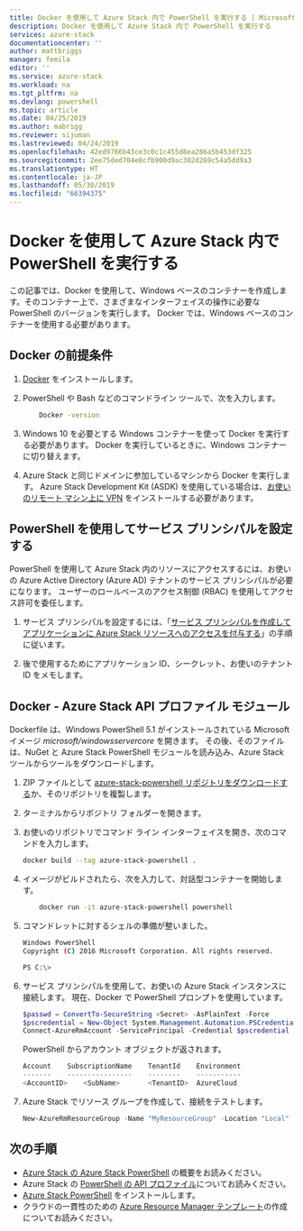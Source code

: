 ```yaml
---
title: Docker を使用して Azure Stack 内で PowerShell を実行する | Microsoft Docs
description: Docker を使用して Azure Stack 内で PowerShell を実行する
services: azure-stack
documentationcenter: ''
author: mattbriggs
manager: femila
editor: ''
ms.service: azure-stack
ms.workload: na
ms.tgt_pltfrm: na
ms.devlang: powershell
ms.topic: article
ms.date: 04/25/2019
ms.author: mabrigg
ms.reviewer: sijuman
ms.lastreviewed: 04/24/2019
ms.openlocfilehash: 42ed9766b43ce3c0c1c455d8ea286a5b453df325
ms.sourcegitcommit: 2ee75ded704e8cfb900d9ac302d269c54a5dd9a3
ms.translationtype: HT
ms.contentlocale: ja-JP
ms.lasthandoff: 05/30/2019
ms.locfileid: "66394375"
---
```

# <a name="use-docker-to-run-powershell-in-azure-stack"></a>Docker を使用して Azure Stack 内で PowerShell を実行する

この記事では、Docker を使用して、Windows ベースのコンテナーを作成します。そのコンテナー上で、さまざまなインターフェイスの操作に必要な PowerShell のバージョンを実行します。 Docker では、Windows ベースのコンテナーを使用する必要があります。

## <a name="docker-prerequisites"></a>Docker の前提条件

1. [Docker](https://docs.docker.com/install/) をインストールします。

1. PowerShell や Bash などのコマンドライン ツールで、次を入力します。

    ```bash
        Docker -version
    ```

1. Windows 10 を必要とする Windows コンテナーを使って Docker を実行する必要があります。 Docker を実行しているときに、Windows コンテナーに切り替えます。

1. Azure Stack と同じドメインに参加しているマシンから Docker を実行します。 Azure Stack Development Kit (ASDK) を使用している場合は、[お使いのリモート マシン上に VPN](azure-stack-connect-azure-stack.md#connect-to-azure-stack-with-vpn) をインストールする必要があります。

## <a name="set-up-a-service-principal-for-using-powershell"></a>PowerShell を使用してサービス プリンシパルを設定する

PowerShell を使用して Azure Stack 内のリソースにアクセスするには、お使いの Azure Active Directory (Azure AD) テナントのサービス プリンシパルが必要になります。 ユーザーのロールベースのアクセス制御 (RBAC) を使用してアクセス許可を委任します。

1. サービス プリンシパルを設定するには、「[サービス プリンシパルを作成してアプリケーションに Azure Stack リソースへのアクセスを付与する](azure-stack-create-service-principals.md)」の手順に従います。

2. 後で使用するためにアプリケーション ID、シークレット、お使いのテナント ID をメモします。

## <a name="docker---azure-stack-api-profiles-module"></a>Docker - Azure Stack API プロファイル モジュール

Dockerfile は、Windows PowerShell 5.1 がインストールされている Microsoft イメージ *microsoft/windowsservercore* を開きます。 その後、そのファイルは、NuGet と Azure Stack PowerShell モジュールを読み込み、Azure Stack ツールからツールをダウンロードします。

1. ZIP ファイルとして [azure-stack-powershell リポジトリをダウンロードする](https://github.com/mattbriggs/azure-stack-powershell)か、そのリポジトリを複製します。

2. ターミナルからリポジトリ フォルダーを開きます。

3. お使いのリポジトリでコマンド ライン インターフェイスを開き、次のコマンドを入力します。

    ```bash  
    docker build --tag azure-stack-powershell .
    ```

4. イメージがビルドされたら、次を入力して、対話型コンテナーを開始します。

    ```bash  
        docker run -it azure-stack-powershell powershell
    ```

5. コマンドレットに対するシェルの準備が整いました。

    ```bash
    Windows PowerShell
    Copyright (C) 2016 Microsoft Corporation. All rights reserved.

    PS C:\>
    ```

6. サービス プリンシパルを使用して、お使いの Azure Stack インスタンスに接続します。 現在、Docker で PowerShell プロンプトを使用しています。 

    ```powershell
    $passwd = ConvertTo-SecureString <Secret> -AsPlainText -Force
    $pscredential = New-Object System.Management.Automation.PSCredential('<ApplicationID>', $passwd)
    Connect-AzureRmAccount -ServicePrincipal -Credential $pscredential -TenantId <TenantID>
    ```

   PowerShell からアカウント オブジェクトが返されます。

    ```powershell  
    Account    SubscriptionName    TenantId    Environment
    -------    ----------------    --------    -----------
    <AccountID>    <SubName>       <TenantID>  AzureCloud
    ```

7. Azure Stack でリソース グループを作成して、接続をテストします。

    ```powershell  
    New-AzureRmResourceGroup -Name "MyResourceGroup" -Location "Local"
    ```

## <a name="next-steps"></a>次の手順

-  [Azure Stack の Azure Stack PowerShell](azure-stack-powershell-overview.md) の概要をお読みください。
- Azure Stack の [PowerShell の API プロファイル](azure-stack-version-profiles.md)についてお読みください。
- [Azure Stack PowerShell](../operator/azure-stack-powershell-install.md) をインストールします。
- クラウドの一貫性のための [Azure Resource Manager テンプレート](azure-stack-develop-templates.md)の作成についてお読みください。

